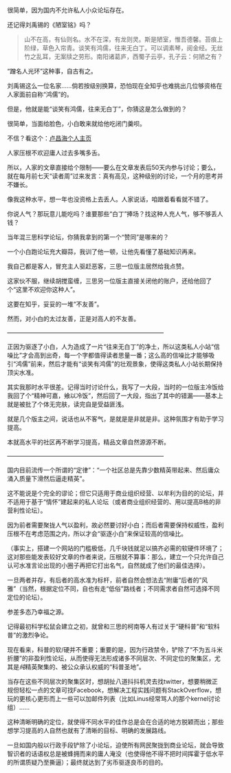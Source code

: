 



很简单，因为国内不允许私人小众论坛存在。

  


还记得刘禹锡的《陋室铭》吗？


> 山不在高，有仙则名。水不在深，有龙则灵。斯是陋室，惟吾德馨。苔痕上阶绿，草色入帘青。谈笑有鸿儒，往来无白丁。可以调素琴，阅金经。无丝竹之乱耳，无案牍之劳形。南阳诸葛庐，西蜀子云亭，孔子云：何陋之有？

  


“蹭名人光环”这种事，自古有之。

刘禹锡这么一位名家……倘若按级别换算，恐怕现在全知乎也难挑出几位够资格在人家面前自称“鸿儒”的。

但是，他就是能“谈笑有鸿儒，往来无白丁”，你猜这是怎么做到的？

  


很简单，当面给脸色，小白敢来就给他吃闭门羹呗。

  


不信？看这个：[卢昌海个人主页](https://link.zhihu.com/?target=http%3A//www.changhai.org/)

人家压根不欢迎庸人过去多嘴多舌。

所以，人家的文章直接给个限制——要么在文章发表后50天内参与讨论；要么，就在每月前七天“读者周”过来发言：真有高见，这种级别的讨论，一个月的思考并不嫌长。

像我这种水平，想一年也没资格上去丢人。人家说话，咱跟着看看就不错了。

你说人气？那玩意儿能吃吗？谁要那些“白丁”捧场？找这种人充人气，够不够丢人钱？

  


当年混三思科学论坛，你猜我拿到的第一个“赞同”是哪来的？

一个小白跑论坛充大瓣蒜，我训了他一顿，让他先看懂了基础知识再来。

我自己都是客人，冒充主人驱赶恶客，三思一位版主居然给我点赞。

这家伙不服，继续胡搅蛮缠，三思另一位版主直接关闭他的账户，还给他回了个“这里不欢迎你这种人”。

  


这要在知乎，妥妥的一堆“不友善”。

然而，对小白的太过友善，正是对高人的不友善。

  


——————————————————————————

  


正因为驱逐了小白，人为造成了一片“往来无白丁”的净土，所以这类私人小站“信噪比”才会高到出奇，每一个字都值得读者思量一番；这么高的信噪比才能够吸引“鸿儒”前来，然后才能有“谈笑有鸿儒”的壮观景象，使得这类私人小站长期保持顶尖水准。

  


其实我那时水平很差。记得当时讨论什么，我写了一大段，当时的一位版主冷饭给我回了个“精神可嘉，飨以冷饭”，然后回了一大段，指出了其中的错漏——基本上就是被批了个体无完肤，读完自是受益匪浅。

就是几个版主之间，说话也从不客气，是就是是非就是非。这种氛围才有助于学习提高。

  


本就高水平的社区再不断学习提高，精品文章自然源源不断。

  


——————————————————————————

  


国内目前流传一个所谓的“定律”：“一个社区总是先靠少数精英带起来、然后庸众涌入质量下滑然后逼走精英”。

这不能说是个完全的谬论；但它只适用于商业组织经营、以牟利为目的的论坛，并不适用于基于“情怀”建起来的私人论坛（或者商业组织经营的、用以提高B格的非营利性论坛）。

  


因为前者需要聚拢人气以盈利，故必然要讨好小白；而后者需要保持权威性，盈利压根不在考虑范围之内，所以才会“驱逐小白”来保证较高的信噪比。

（事实上，搭建一个网站的门槛极低，几千块钱就足以搞齐必需的软硬件环境了；这对那些能发表较好文章的作者来说，压根就不算事：那么，建立一个只允许自己认可水准言论出现的小圈子再把它打出名气，自然就成了他们的最佳选择）。

  


一旦两者并存，有后者的高水准为标杆，前者自然会想法去“附庸“后者的”风雅”（当然，根据定位不同，自也有走“低俗”路线者；不同需求者自然可选择不同定位的论坛）。

  


  


参差多态乃幸福之源。

  


记得最初科学松鼠会建立之初，就曾和三思的柯南等人有过关于“硬科普”和“软科普”的激烈争论。

  


现在看来，科普的软/硬并不重要；重要的是，因为行政禁令，铲除了“不为五斗米折腰”的非盈利性论坛，从而使得无法形成诸多不同层次、不同定位的聚集区，尤其是*纯*精英聚集的、被公众承认权威的“科普圣地”。

  


当存在这些不同层次的聚集区时，想胡扯八道抖抖机灵去找twitter，想要稍微正规但轻松一点的文章可找Facebook，想解决工程实践问题有StackOverflow，想玩的更核心更形而上一些可以加邮件列表（比如Linus经常骂人的那个kernel讨论组）……

这种清晰明确的定位，就使得不同水平的佳作总是会在合适的地方脱颖而出；那些想学习提高的人自然也就有了清晰的目标、明确的发展路线。

  


一旦如国内般以行政手段铲除了小论坛，迫使所有网民聚拢到商业论坛，就会导致智识者的话语权总是被蜂拥而来的庸人淹没（也使得他不得不把时间挥霍于低水平的所谓质疑乃至撕逼）；最终就达到了劣币驱逐良币的目的。





